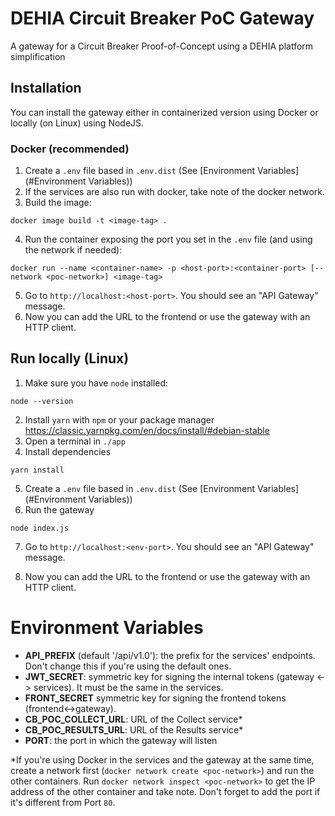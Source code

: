 # DEHIA Circuit Breaker PoC Gateway
A gateway for a Circuit Breaker Proof-of-Concept using a DEHIA platform simplification

## Installation
You can install the gateway either in containerized version using Docker or locally (on Linux) using NodeJS.
### Docker (recommended)
1. Create a `.env` file based in `.env.dist` (See [Environment Variables](#Environment Variables))
2. If the services are also run with docker, take note of the docker network.
3. Build the image: 

```
docker image build -t <image-tag> .
```
4. Run the container exposing the port you set in the `.env` file (and using the network if needed): 
```
docker run --name <container-name> -p <host-port>:<container-port> [--network <poc-network>] <image-tag>
```
5. Go to `http://localhost:<host-port>`. You should see an "API Gateway" message.
6. Now you can add the URL to the frontend or use the gateway with an HTTP client.

## Run locally (Linux)
1. Make sure you have `node` installed:
```
node --version
```
2. Install `yarn` with `npm` or your package manager https://classic.yarnpkg.com/en/docs/install/#debian-stable
3. Open a terminal in `./app`
4. Install dependencies
```
yarn install
```
5. Create a `.env` file based in `.env.dist` (See [Environment Variables](#Environment Variables))
6. Run the gateway
```
node index.js
```
7. Go to `http://localhost:<env-port>`. You should see an "API Gateway" message.

8. Now you can add the URL to the frontend or use the gateway with an HTTP client.

# Environment Variables
- **API_PREFIX** (default '/api/v1.0'): the prefix for the services' endpoints. Don't change this if you're using the default ones.
- **JWT_SECRET**: symmetric key for signing the internal tokens (gateway <-> services). It must be the same in the services.
- **FRONT_SECRET** symmetric key for signing the frontend tokens (frontend<->gateway).
- **CB_POC_COLLECT_URL**: URL of the Collect service*
- **CB_POC_RESULTS_URL**: URL of the Results service*
- **PORT**: the port in which the gateway will listen

*If you're using Docker in the services and the gateway at the same time, create a network first (`docker network create <poc-network>`) and run the other containers. Run `docker network inspect <poc-network>` to get the IP address of the other container and take note. Don't forget to add the port if it's different from Port `80`.
